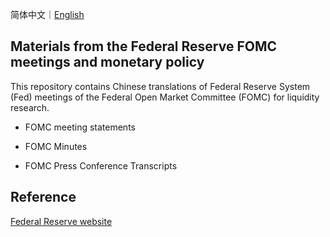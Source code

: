 简体中文｜[English](README.md)

## **Materials from the Federal Reserve FOMC meetings and monetary policy**

This repository contains Chinese translations of Federal Reserve System (Fed) meetings of the Federal Open Market Committee (FOMC) for liquidity research.

* FOMC meeting statements

* FOMC Minutes

* FOMC Press Conference Transcripts

  

## Reference

[Federal Reserve website](https://www.federalreserve.gov/)
